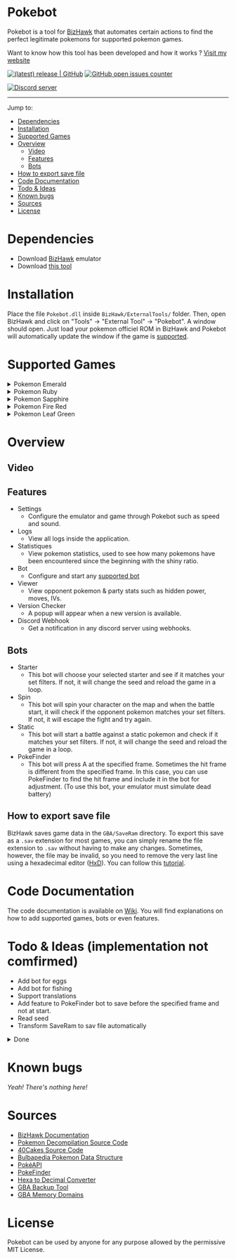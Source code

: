 # Pokebot
Pokebot is a tool for [BizHawk](https://github.com/TASEmulators/BizHawk) that automates certain actions to find the perfect legitimate pokemons for supported pokemon games.

Want to know how this tool has been developed and how it works ? [Visit my website](https://damienbrebion.com/#blogs)

[![(latest) release | GitHub](https://img.shields.io/github/release/Kakumi/Pokebot.svg?logo=github&logoColor=333333&sort=semver&style=popout)](https://github.com/Kakumi/Pokebot/releases/latest)
[![GitHub open issues counter](https://img.shields.io/github/issues-raw/Kakumi/Pokebot.svg?logo=github&logoColor=333333&style=popout)](https://github.com/Kakumi/Pokebot/issues)

<a href="https://discord.gg/wvQKYmuMnK"><img src="https://discordapp.com/api/guilds/1178966789477126176/widget.png?style=banner2" alt="Discord server"></a>

---

Jump to:
* [Dependencies](#dependencies)
* [Installation](#install)
* [Supported Games](#supported-games)
* [Overview](#overview)
  * [Video](#overview-video)
  * [Features](#overview-features)
  * [Bots](#overview-bots)
* [How to export save file](#export-save)
* [Code Documentation](#code-documentation)
* [Todo & Ideas](#todo)
* [Known bugs](#known-bugs)
* [Sources](#sources)
* [License](#license)

# <a name="dependencies"></a>Dependencies
* Download [BizHawk](https://github.com/TASEmulators/BizHawk) emulator
* Download [this tool](https://github.com/Kakumi/Pokebot/releases/latest)

# <a name="install"></a>Installation
Place the file `Pokebot.dll` inside `BizHawk/ExternalTools/` folder. Then, open BizHawk and click on "Tools" -> "External Tool" -> "Pokebot". A window should open. Just load your pokemon officiel ROM in BizHawk and Pokebot will automatically update the window if the game is [supported](#supported-games).

# <a name="supported-games"></a>Supported Games
<details>
  <summary>Pokemon Emerald</summary>

 | Nom          | Hash                                     | Supported | Tested |
 |--------------|------------------------------------------|-----------|--------|
 | USA (Europe) | f3ae088181bf583e55daf962a92bb46f4f1d07b7 |     ✅     |    ✅   |
 | French       | ca666651374d89ca439007bed54d839eb7bd14d0 |     ✅     |    ✅   |
 | Deutch       | 61c2eb2b380b1a75f0c94b767a2d4c26cd7ce4e3 |     ✅     |    ❌   |
 | Italian      | 1692db322400c3141c5de2db38469913ceb1f4d4 |     ✅     |    ❌   |
 | Japanese     | d7cf8f156ba9c455d164e1ea780a6bf1945465c2 |     ✅     |    ❌   |
 | Spanish      | fe1558a3dcb0360ab558969e09b690888b846dd9 |     ✅     |    ❌   |
</details>

<details>
  <summary>Pokemon Ruby</summary>

 | Nom                | Hash                                     | Supported | Tested |
 |--------------------|------------------------------------------|-----------|--------|
 | USA (Europe)       | f28b6ffc97847e94a6c21a63cacf633ee5c8df1e |     ✅     |    ✅   |
 | USA (Europe) rev 1 | 610b96a9c9a7d03d2bafb655e7560ccff1a6d894 |     ✅     |    ❌   |
 | USA (Europe) rev 2 | 5b64eacf892920518db4ec664e62a086dd5f5bc8 |     ✅     |    ❌   |
 | French             | a6ee94202bec0641c55d242757e84dc89336d4cb |     ✅     |    ✅   |
 | French rev 1       | ba888dfba231a231cbd60fe228e894b54fb1ed79 |     ✅     |    ❌   |
 | Deutch             | 1c2a53332382e14dab8815e3a6dd81ad89534050 |     ✅     |    ❌   |
 | Deutch rev 1       | 424740be1fc67a5ddb954794443646e6aeee2c1b |     ✅     |    ❌   |
 | Italian            | 2b3134224392f58da00f802faa1bf4b5cf6270be |     ✅     |    ❌   |
 | Italian rev 1      | 015a5d380afe316a2a6fcc561798ebff9dfb3009 |     ✅     |    ❌   |
 | Japanese           | 5c5e546720300b99ae45d2aa35c646c8b8ff5c56 |     ✅     |    ❌   |
 | Japanese rev 1     | 971e0d670a95e5b32240b2deed20405b8daddf47 |     ✅     |    ❌   |
 | Spanish            | 1f49f7289253dcbfecbc4c5ba3e67aa0652ec83c |     ✅     |    ❌   |
 | Spanish rev 1      | 9ac73481d7f5d150a018309bba91d185ce99fb7c |     ✅     |    ❌   |
</details>

<details>
  <summary>Pokemon Sapphire</summary>

 | Nom                | Hash                                     | Supported | Tested |
 |--------------------|------------------------------------------|-----------|--------|
 | USA (Europe)       | 3ccbbd45f8553c36463f13b938e833f652b793e4 |     ✅     |    ✅   |
 | USA (Europe) rev 1 | 4722efb8cd45772ca32555b98fd3b9719f8e60a9 |     ✅     |    ❌   |
 | USA (Europe) rev 2 | 89b45fb172e6b55d51fc0e61989775187f6fe63c |     ✅     |    ❌   |
 | French             | c269b5692b2d0e5800ba1ddf117fda95ac648634 |     ✅     |    ✅   |
 | French rev 1       | 860e93f5ea44f4278132f6c1ee5650d07b852fd8 |     ✅     |    ❌   |
 | Deutch             | 5a087835009d552d4c5c1f96be3be3206e378153 |     ✅     |    ❌   |
 | Deutch rev 1       | 7e6e034f9cdca6d2c4a270fdb50a94def5883d17 |     ✅     |    ❌   |
 | Italian            | f729dd571fb2c09e72c5c1d68fe0a21e72713d34 |     ✅     |    ❌   |
 | Italian rev 1      | 73edf67b9b82ff12795622dca412733755d2c0fe |     ✅     |    ❌   |
 | Japanese           | 3233342c2f3087e6ffe6c1791cd5867db07df842 |     ✅     |    ❌   |
 | Japanese rev 1     | 01f509671445965236ac4c6b5a354fe2f1e69f13 |     ✅     |    ❌   |
 | Spanish            | 3a6489189e581c4b29914071b79207883b8c16d8 |     ✅     |    ❌   |
 | Spanish rev 1      | 0fe9ad1e602e2fafa090aee25e43d6980625173c |     ✅     |    ❌   |
</details>

<details>
  <summary>Pokemon Fire Red</summary>

 | Nom                | Hash                                     | Supported | Tested |
 |--------------------|------------------------------------------|-----------|--------|
 | USA (Europe)       | 41cb23d8dccc8ebd7c649cd8fbb58eeace6e2fdc |     ✅     |    ✅   |
 | USA (Europe) rev 1 | dd5945db9b930750cb39d00c84da8571feebf417 |     ✅     |    ❌   |
 | French             | fc663907256f06a3a09e2d6b967bc9af4919f111 |     ✅     |    ✅   |
 | Deutch             | 18a3758ceeef2c77b315144be2c3910d6f1f69fe |     ✅     |    ❌   |
 | Italian            | 66a9d415205321376b4318534c0dce5f69d28362 |     ✅     |    ❌   |
 | Japanese           | 04139887b6cd8f53269aca098295b006ddba6cfe |     ✅     |    ❌   |
 | Japanese rev 1     | 7c7107b87c3ccf6e3dbceb9cf80ceeffb25a1857 |     ✅     |    ❌   |
 | Spanish            | ab8f6bfe0ccdaf41188cd015c8c74c314d02296a |     ✅     |    ❌   |
</details>

<details>
  <summary>Pokemon Leaf Green</summary>

 | Nom                | Hash                                     | Supported | Tested |
 |--------------------|------------------------------------------|-----------|--------|
 | USA (Europe)       | 574fa542ffebb14be69902d1d36f1ec0a4afd71e |     ✅     |    ✅   |
 | USA (Europe) rev 1 | 7862c67bdecbe21d1d69ce082ce34327e1c6ed5e |     ✅     |    ❌   |
 | French             | 4b5758c14d0a07b70ef3ef0bd7fa5e7ce6978672 |     ✅     |    ❌   |
 | Deutch             | 0802d1fb185ee3ed48d9a22afb25e66424076dac |     ✅     |    ❌   |
 | Italian            | a1dfea1493d26d1f024be8ba1de3d193fcfc651e |     ✅     |    ❌   |
 | Japanese           | 5946f1b59e8d71cc61249661464d864185c92a5f |     ✅     |    ❌   |
 | Japanese rev 1     | de9d5a844f9bfb63a4448cccd4a2d186ecf455c3 |     ✅     |    ❌   |
 | Spanish            | f9ebee5d228cb695f18ef2ced41630a09fa9eb05 |     ✅     |    ❌   |
</details>

# <a name="overview"></a>Overview
## <a name="overview-video"></a>Video

## <a name="overview-features"></a>Features
* Settings
  * Configure the emulator and game through Pokebot such as speed and sound.
* Logs
  * View all logs inside the application.
* Statistiques
  * View pokemon statistics, used to see how many pokemons have been encountered since the beginning with the shiny ratio.
* Bot
  * Configure and start any [supported bot](#overview-bots)
* Viewer
  * View opponent pokemon & party stats such as hidden power, moves, IVs.
* Version Checker
  * A popup will appear when a new version is available.
* Discord Webhook
  * Get a notification in any discord server using webhooks.

## <a name="overview-bots"></a>Bots
* Starter
  * This bot will choose your selected starter and see if it matches your set filters. If not, it will change the seed and reload the game in a loop.
* Spin
  * This bot will spin your character on the map and when the battle start, it will check if the opponent pokemon matches your set filters. If not, it will escape the fight and try again.
* Static
  * This bot will start a battle against a static pokemon and check if it matches your set filters. If not, it will change the seed and reload the game in a loop.
* PokeFinder
  * This bot will press A at the specified frame. Sometimes the hit frame is different from the specified frame. In this case, you can use PokeFinder to find the hit frame and include it in the bot for adjustment. (To use this bot, your emulator must simulate dead battery)

## <a name="export-save"></a>How to export save file
BizHawk saves game data in the `GBA/SaveRam` directory. To export this save as a `.sav` extension for most games, you can simply rename the file extension to `.sav` without having to make any changes. 
Sometimes, however, the file may be invalid, so you need to remove the very last line using a hexadecimal editor ([HxD](https://mh-nexus.de/en/hxd/)). 
You can follow this [tutorial](https://gbatemp.net/threads/cant-make-pokemon-emerald-sav-file-to-work-on-vba.631681/#post-10136922).

# <a name="code-documentation"></a>Code Documentation
The code documentation is available on [Wiki](https://github.com/Kakumi/Pokebot/wiki). You will find explanations on how to add supported games, bots or even features.

# <a name="todo"></a>Todo & Ideas (implementation not comfirmed)
* Add bot for eggs
* Add bot for fishing
* Support translations
* Add feature to PokeFinder bot to save before the specified frame and not at start.
* Read seed
* Transform SaveRam to sav file automatically

<details>
	<summary>Done</summary>
	
* Add feature that works with [PokeFinder](https://github.com/Admiral-Fish/PokeFinder) ✔️
* Show trainer ID & Secret in the view (PokeFinder bot) ✔️
* Ability to execute bot every x seconds instead of every frame ✔️
* Discord Webhook ✔️
* Add bot for static pokemon️ ✔️
* Save & load settings to/from config file ✔️
</details>

# <a name="known-bugs"></a> Known bugs
_Yeah! There's nothing here!_

# <a name="sources"></a>Sources
* [BizHawk Documentation](https://github.com/TASEmulators/BizHawk)
* [Pokemon Decompilation Source Code](https://github.com/pret/pokeemerald)
* [40Cakes Source Code](https://github.com/40Cakes/pokebot-gen3)
* [Bulbapedia Pokemon Data Structure](https://bulbapedia.bulbagarden.net/wiki/Pok%C3%A9mon_data_structure_(Generation_III))
* [PokéAPI](https://pokeapi.co/)
* [PokeFinder](https://github.com/Admiral-Fish/PokeFinder)
* [Hexa to Decimal Converter](https://www.rapidtables.com/convert/number/hex-to-decimal.html)
* [GBA Backup Tool](https://www.gamebrew.org/wiki/GBA_Backup_Tool)
* [GBA Memory Domains](https://corrupt.wiki/systems/gameboy-advance/bizhawk-memory-domains)

# <a name="license"></a>License
Pokebot can be used by anyone for any purpose allowed by the permissive MIT License.
